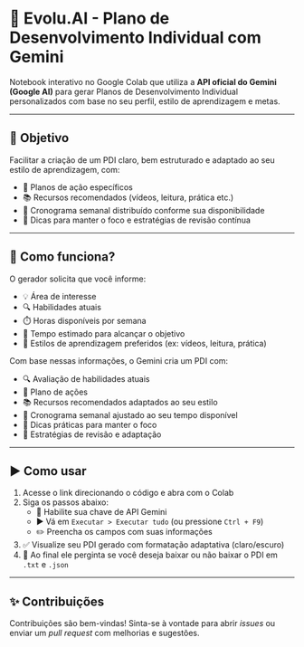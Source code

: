 # 📌 Evolu.AI - Plano de Desenvolvimento Individual com Gemini

Notebook interativo no Google Colab que utiliza a **API oficial do Gemini (Google AI)** para gerar Planos de Desenvolvimento Individual personalizados com base no seu perfil, estilo de aprendizagem e metas.

---

## 🚀 Objetivo

Facilitar a criação de um PDI claro, bem estruturado e adaptado ao seu estilo de aprendizagem, com:

* 🎯 Planos de ação específicos
* 📚 Recursos recomendados (vídeos, leitura, prática etc.)
* 📆 Cronograma semanal distribuído conforme sua disponibilidade
* 🧠 Dicas para manter o foco e estratégias de revisão contínua

---

## 🧠 Como funciona?

O gerador solicita que você informe:

* 💡 Área de interesse
* 🔍 Habilidades atuais
* ⏱️ Horas disponíveis por semana
* 📆 Tempo estimado para alcançar o objetivo
* 🧠 Estilos de aprendizagem preferidos (ex: vídeos, leitura, prática)

Com base nessas informações, o Gemini cria um PDI com:

* 🔍 Avaliação de habilidades atuais
* 🎯 Plano de ações
* 📚 Recursos recomendados adaptados ao seu estilo
* 📆 Cronograma semanal ajustado ao seu tempo disponível
* 🧩 Dicas práticas para manter o foco
* 🔁 Estratégias de revisão e adaptação

---

## ▶️ Como usar

1. Acesse o link direcionando o código e abra com o Colab
2. Siga os passos abaixo:
   * 🔐 Habilite sua chave de API Gemini
   * ▶️ Vá em `Executar > Executar tudo` (ou pressione `Ctrl + F9`)
   * ✏️ Preencha os campos com suas informações
3. ✅ Visualize seu PDI gerado com formatação adaptativa (claro/escuro)
4. 💾 Ao final ele perginta se você deseja baixar ou não baixar o PDI em `.txt` e `.json`

---

## ✨ Contribuições

Contribuições são bem-vindas!
Sinta-se à vontade para abrir *issues* ou enviar um *pull request* com melhorias e sugestões.
